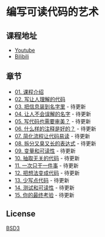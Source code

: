 # 编写可读代码的艺术


## 课程地址

- [Youtube](https://www.youtube.com/playlist?list=PLK2w-tGRdrj6908pHjT7Qs8zqzeCqdntl)
- [Bilibili](https://www.bilibili.com/video/av25532096/)

## 章节

- [01. 课程介绍](https://youtu.be/SNYwZ1l9blc)
- [02. 写让人理解的代码](https://youtu.be/GYTgrSQO8fs)
- [03. 把信息装到名字里](#) - 待更新
- [04. 让人不会误解的名字](#) - 待更新
- [05. 写代码也需要审美？](#) - 待更新
- [06. 什么样的注释是好的？](#) - 待更新
- [07. 简化流程让代码易读](#) - 待更新
- [08. 拆分又臭又长的表达式](#) - 待更新
- [09. 变量和可读性](#) - 待更新
- [10. 抽取无关的代码](#) - 待更新
- [11. 一次只干一件事](#) - 待更新
- [12. 把想法变成代码](#) - 待更新
- [13. 少写点代码](#) - 待更新
- [14. 测试和可读性](#) - 待更新
- [15. 你的最终考验](#) - 待更新

## License

[BSD3](LICENSE)

